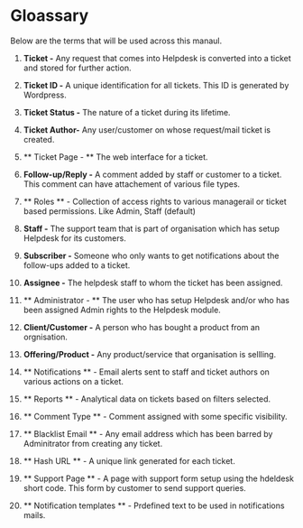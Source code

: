 # Gloassary


Below are the terms that will be used across this manaul.

1. **Ticket -** Any request that comes into Helpdesk is converted into a ticket and stored for further action.

2. **Ticket ID -** A unique identification for all tickets. This ID is generated by Wordpress.

4. **Ticket Status -** The nature of a ticket during its lifetime.

3. **Ticket Author-** Any user/customer on whose request/mail ticket is created.

4. ** Ticket Page - ** The web interface for a ticket.

5. **Follow-up/Reply -** A comment added by staff or customer to a ticket. This comment can have attachement of various file types.

6. ** Roles ** - Collection of access rights to various managerail or ticket based permissions. Like Admin, Staff (default)

6. **Staff -** The support team that is part of organisation which has setup Helpdesk for its customers.

7. **Subscriber -** Someone who only wants to get notifications about the follow-ups added to a ticket.

8. **Assignee -** The helpdesk staff to whom the ticket has been assigned.

9.  ** Administrator - ** The user who has setup Helpdesk and/or who has been assigned Admin rights to the Helpdesk module.

9. **Client/Customer -** A person who has bought a product from an orgnisation.

10. **Offering/Product -** Any product/service that organisation is sellling.

12. ** Notifications ** - Email alerts sent to staff and ticket authors on various actions on a ticket.

13. ** Reports ** - Analytical data on tickets based on filters selected.

14. ** Comment Type ** - Comment assigned with some specific visibility.

15. ** Blacklist Email ** - Any email address which has been barred by Adminitrator from creating any ticket.

16. ** Hash URL ** - A unique link generated for each ticket.

17. ** Support Page ** - A page with support form setup using the hdeldesk short code. This form by customer to send support queries.

18. ** Notification templates ** - Prdefined text to be used in notifications mails. 










